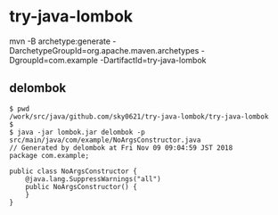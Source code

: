 # try-java-lombok

mvn -B archetype:generate -DarchetypeGroupId=org.apache.maven.archetypes -DgroupId=com.example -DartifactId=try-java-lombok


## delombok

```
$ pwd
/work/src/java/github.com/sky0621/try-java-lombok/try-java-lombok
$
$ java -jar lombok.jar delombok -p src/main/java/com/example/NoArgsConstructor.java 
// Generated by delombok at Fri Nov 09 09:04:59 JST 2018
package com.example;

public class NoArgsConstructor {
	@java.lang.SuppressWarnings("all")
	public NoArgsConstructor() {
	}
}
```
